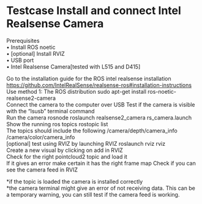# Testcase Install and connect Intel Realsense Camera

Prerequisites  
•	Install ROS noetic  
•	[optional] Install RVIZ  
•	USB port  
•	Intel Realsense Camera[tested with L515 and D415]  
  
Go to the installation guide for the ROS intel realsense installation	https://github.com/IntelRealSense/realsense-ros#installation-instructions  
Use method 1: The ROS distribution	sudo apt-get install ros-noetic-realsense2-camera  
Connect the camera to the computer over USB	Test if the camera is visible with the “lsusb” terminal command  
Run the camera rosnode 	roslaunch realsense2_camera rs_camera.launch  
Show the running ros topics	rostopic list  
The topics should include the following	/camera/depth/camera_info  
/camera/color/camera_info  
[optional] test using RVIZ by launching RVIZ	roslaunch rviz rviz  
Create a new visual by clicking on add in RVIZ  
Check for the right pointcloud2 topic and load it  
If it gives an error make certain it has the right frame map	Check if you can see the camera feed in RVIZ  
  
*if the topic is loaded the camera is installed correctly  
*the camera terminal might give an error of not receiving data. This can be a temporary warning, you can still test if the camera feed is working.  
